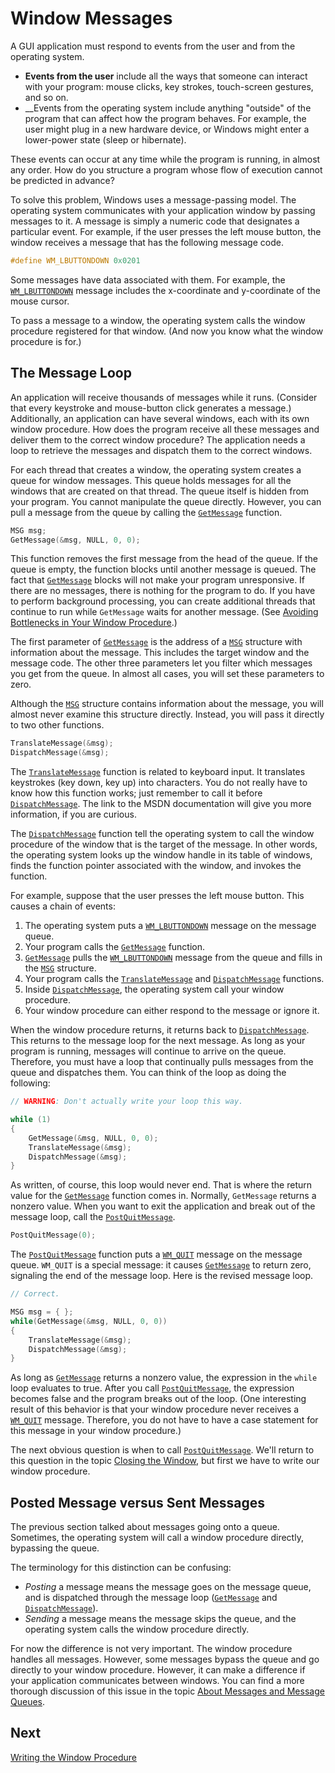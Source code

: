 # Window Messages

A GUI application must respond to events from the user and from the operating system.

- __Events from the user__ include all the ways that someone can interact with your program: mouse clicks, key strokes, touch-screen gestures, and so on.
- __Events from the operating system include anything "outside" of the program that can affect how the program behaves. For example, the user might plug in a new hardware device, or Windows might enter a lower-power state (sleep or hibernate).

These events can occur at any time while the program is running, in almost any order. How do you structure a program whose flow of execution cannot be predicted in advance?

To solve this problem, Windows uses a message-passing model. The operating system communicates with your application window by passing messages to it. A message is simply a numeric code that designates a particular event. For example, if the user presses the left mouse button, the window receives a message that has the following message code.

```cpp
#define WM_LBUTTONDOWN 0x0201
```

Some messages have data associated with them. For example, the [`WM_LBUTTONDOWN`][wm-lbuttondown] message includes the x-coordinate and y-coordinate of the mouse cursor.

To pass a message to a window, the operating system calls the window procedure registered for that window. (And now you know what the window procedure is for.)

## The Message Loop

An application will receive thousands of messages while it runs. (Consider that every keystroke and mouse-button click generates a message.) Additionally, an application can have several windows, each with its own window procedure. How does the program receive all these messages and deliver them to the correct window procedure? The application needs a loop to retrieve the messages and dispatch them to the correct windows.

For each thread that creates a window, the operating system creates a queue for window messages. This queue holds messages for all the windows that are created on that thread. The queue itself is hidden from your program. You cannot manipulate the queue directly. However, you can pull a message from the queue by calling the [`GetMessage`][getmessage] function.

```cpp
MSG msg;
GetMessage(&msg, NULL, 0, 0);
```

This function removes the first message from the head of the queue. If the queue is empty, the function blocks until another message is queued. The fact that [`GetMessage`][getmessage] blocks will not make your program unresponsive. If there are no messages, there is nothing for the program to do. If you have to perform background processing, you can create additional threads that continue to run while `GetMessage` waits for another message. (See [Avoiding Bottlenecks in Your Window Procedure](./writing-the-window-procedure.md).)

The first parameter of [`GetMessage`][getmessage] is the address of a [`MSG`][msg] structure with information about the message. This includes the target window and the message code. The other three parameters let you filter which messages you get from the queue. In almost all cases, you will set these parameters to zero.

Although the [`MSG`][msg] structure contains information about the message, you will almost never examine this structure directly. Instead, you will pass it directly to two other functions.

```cpp
TranslateMessage(&msg);
DispatchMessage(&msg);
```

The [`TranslateMessage`][translatemessage] function is related to keyboard input. It translates keystrokes (key down, key up) into characters. You do not really have to know how this function works; just remember to call it before [`DispatchMessage`][dispatchmessage]. The link to the MSDN documentation will give you more information, if you are curious.

The [`DispatchMessage`][dispatchmessage] function tell the operating system to call the window procedure of the window that is the target of the message. In other words, the operating system looks up the window handle in its table of windows, finds the function pointer associated with the window, and invokes the function.

For example, suppose that the user presses the left mouse button. This causes a chain of events:

1. The operating system puts a [`WM_LBUTTONDOWN`][wm-lbuttondown] message on the message queue.
2. Your program calls the [`GetMessage`][getmessage] function.
3. [`GetMessage`][getmessage] pulls the [`WM_LBUTTONDOWN`][wm-lbuttondown] message from the queue and fills in the [`MSG`][msg] structure.
4. Your program calls the [`TranslateMessage`][translatemessage] and [`DispatchMessage`][dispatchmessage] functions.
5. Inside [`DispatchMessage`][dispatchmessage], the operating system call your window procedure.
6. Your window procedure can either respond to the message or ignore it.

When the window procedure returns, it returns back to [`DispatchMessage`][dispatchmessage]. This returns to the message loop for the next message. As long as your program is running, messages will continue to arrive on the queue. Therefore, you must have a loop that continually pulls messages from the queue and dispatches them. You can think of the loop as doing the following:

```cpp
// WARNING: Don't actually write your loop this way.

while (1)
{
    GetMessage(&msg, NULL, 0, 0);
    TranslateMessage(&msg);
    DispatchMessage(&msg);
}
```

As written, of course, this loop would never end. That is where the return value for the [`GetMessage`][getmessage] function comes in. Normally, `GetMessage` returns a nonzero value. When you want to exit the application and break out of the message loop, call the [`PostQuitMessage`][postquitmessage].

```cpp
PostQuitMessage(0);
```

The [`PostQuitMessage`][postquitmessage] function puts a [`WM_QUIT`][wm-quit] message on the message queue. `WM_QUIT` is a special message: it causes [`GetMessage`][getmessage] to return zero, signaling the end of the message loop. Here is the revised message loop.

```cpp
// Correct.

MSG msg = { };
while(GetMessage(&msg, NULL, 0, 0))
{
    TranslateMessage(&msg);
    DispatchMessage(&msg);
}
```

As long as [`GetMessage`][getmessage] returns a nonzero value, the expression in the `while` loop evaluates to true. After you call [`PostQuitMessage`][postquitmessage], the expression becomes false and the program breaks out of the loop. (One interesting result of this behavior is that your window procedure never receives a [`WM_QUIT`][wm-quit] message. Therefore, you do not have to have a case statement for this message in your window procedure.)

The next obvious question is when to call [`PostQuitMessage`][postquitmessage]. We'll return to this question in the topic [Closing the Window](./closing-the-window.md), but first we have to write our window procedure.

## Posted Message versus Sent Messages

The previous section talked about messages going onto a queue. Sometimes, the operating system will call a window procedure directly, bypassing the queue.

The terminology for this distinction can be confusing:

- _Posting_ a message means the message goes on the message queue, and is dispatched through the message loop ([`GetMessage`][getmessage] and [`DispatchMessage`][dispatchmessage]).
- _Sending_ a message means the message skips the queue, and the operating system calls the window procedure directly.

For now the difference is not very important. The window procedure handles all messages. However, some messages bypass the queue and go directly to your window procedure. However, it can make a difference if your application communicates between windows. You can find a more thorough discussion of this issue in the topic [About Messages and Message Queues](https://docs.microsoft.com/en-us/windows/win32/winmsg/about-messages-and-message-queues).

## Next

[Writing the Window Procedure](./writing-the-window-procedure.md)

[getmessage]: https://docs.microsoft.com/en-us/windows/win32/api/winuser/nf-winuser-getmessage
[postquitmessage]: https://docs.microsoft.com/en-us/windows/win32/api/winuser/nf-winuser-postquitmessage
[wm-quit]: https://docs.microsoft.com/en-us/windows/win32/winmsg/wm-quit
[dispatchmessage]: https://docs.microsoft.com/en-us/windows/win32/api/winuser/nf-winuser-dispatchmessage
[translatemessage]: https://docs.microsoft.com/en-us/windows/win32/api/winuser/nf-winuser-translatemessage
[wm-lbuttondown]: https://docs.microsoft.com/en-us/windows/win32/inputdev/wm-lbuttondown
[msg]: https://docs.microsoft.com/en-us/windows/win32/api/winuser/ns-winuser-msg
